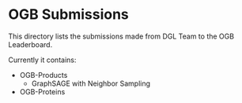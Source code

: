 # OGB Submissions

This directory lists the submissions made from DGL Team to the OGB Leaderboard.

Currently it contains:

* OGB-Products
  * GraphSAGE with Neighbor Sampling
* OGB-Proteins
